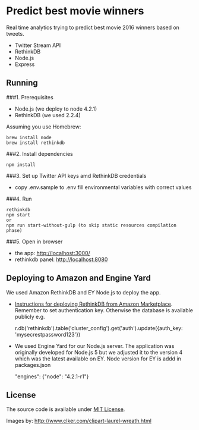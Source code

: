Predict best movie winners
==========================

Real time analytics trying to predict best movie 2016 winners based on tweets. 
* Twitter Stream API
* RethinkDB
* Node.js
* Express

## Running

###1. Prerequisites

* Node.js (we deploy to node 4.2.1)
* RethinkDB (we used 2.2.4)

Assuming you use Homebrew:   

    brew install node  
    brew install rethinkdb

###2. Install dependencies

    npm install
  
###3. Set up Twitter API keys amd RethinkDB credentials
* copy .env.sample to .env fill environmental variables with correct values

###4. Run
    
    rethinkdb    
    npm start
    or
    npm run start-without-gulp (to skip static resources compilation phase)
  
###5. Open in browser
* the app: [http://localhost:3000/](http://localhost:3000/)
* rethinkdb panel: [http://localhost:8080](http://localhost:8080/)

## Deploying to Amazon and Engine Yard

We used Amazon RethinkDB and EY Node.js to deploy the app.

* [Instructions for deploying RethinkDB from Amazon Marketplace](https://www.rethinkdb.com/docs/paas/). Remember to set
authentication key. Otherwise the database is available publicly e.g.


    r.db('rethinkdb').table('cluster_config').get('auth').update({auth_key: 'mysecrestpassword123'})

* We used Engine Yard for our Node.js server. The application was originally developed for Node.js 5 but we adjusted it 
to the version 4 which was the latest available on EY. Node version for EY is addd in packages.json
 

    "engines": {"node": "4.2.1-r1"} 
    
    
## License

The source code is available under [MIT License](License).

Images by: http://www.clker.com/clipart-laurel-wreath.html


